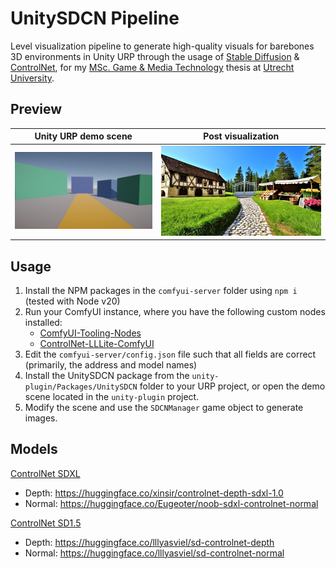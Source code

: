 # UnitySDCN Pipeline
Level visualization pipeline to generate high-quality visuals for barebones 3D environments 
in Unity URP through the usage of [Stable Diffusion](https://arxiv.org/abs/2112.10752) & [ControlNet](https://arxiv.org/abs/2302.05543), for my [MSc. Game & Media Technology](https://www.uu.nl/en/masters/game-and-media-technology)
thesis at [Utrecht University](https://www.uu.nl/en).

## Preview
Unity URP demo scene       |  Post visualization
:-------------------------:|:-------------------------:
![](resources/pre-gen.png) |  ![](resources/post-gen.png)

## Usage
1. Install the NPM packages in the `comfyui-server` folder using `npm i` (tested with Node v20)
2. Run your ComfyUI instance, where you have the following custom nodes installed: 
    - [ComfyUI-Tooling-Nodes](https://github.com/arthurb123/comfyui-tooling-nodes)
    - [ControlNet-LLLite-ComfyUI](https://github.com/arthurb123/ControlNet-LLLite-ComfyUI)
3. Edit the `comfyui-server/config.json` file such that all fields are correct (primarily, the address and model names)
4. Install the UnitySDCN package from the `unity-plugin/Packages/UnitySDCN` folder to your URP project, or open the demo scene located in the `unity-plugin` project.
5. Modify the scene and use the `SDCNManager` game object to generate images.

## Models
<ins>ControlNet SDXL</ins>
* Depth: https://huggingface.co/xinsir/controlnet-depth-sdxl-1.0
* Normal: https://huggingface.co/Eugeoter/noob-sdxl-controlnet-normal

<ins>ControlNet SD1.5</ins>
* Depth: https://huggingface.co/lllyasviel/sd-controlnet-depth
* Normal: https://huggingface.co/lllyasviel/sd-controlnet-normal
